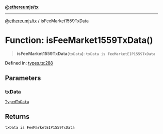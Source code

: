 [**@ethereumjs/tx**](../README.md)

***

[@ethereumjs/tx](../README.md) / isFeeMarket1559TxData

# Function: isFeeMarket1559TxData()

> **isFeeMarket1559TxData**(`txData`): `txData is FeeMarketEIP1559TxData`

Defined in: [types.ts:288](https://github.com/Dargon789/ethereumjs-monorepo/blob/master/packages/tx/src/types.ts#L288)

## Parameters

### txData

[`TypedTxData`](../type-aliases/TypedTxData.md)

## Returns

`txData is FeeMarketEIP1559TxData`
